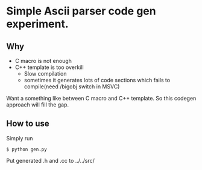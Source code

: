 # Simple Ascii parser code gen experiment.

## Why

* C macro is not enough
* C++ template is too overkill
  * Slow compilation
  * sometimes it generates lots of code sections which fails to compile(need /bigobj switch in MSVC)

Want a something like between C macro and C++ template. So this codegen approach will fill the gap.

## How to use

Simply run 

```
$ python gen.py
```

Put generated .h and .cc to ../../src/

